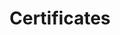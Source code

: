 ---
title: Certificates
layout: tag
author_profile: false
taxonomy: Certificates
permalink: /detections/certificates/
sidebar:
  nav: "detections"
---
